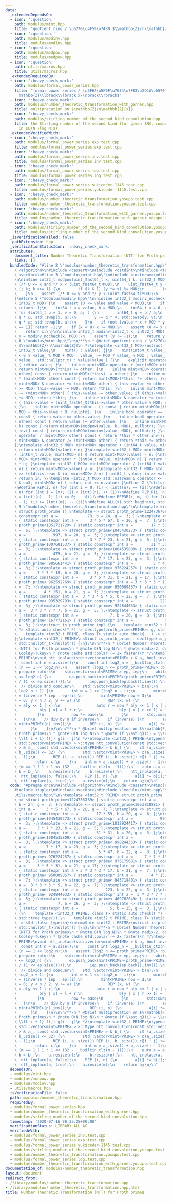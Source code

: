 ```yaml
---
data:
  _extendedDependsOn:
  - icon: ':question:'
    path: modulus/mint.hpp
    title: "quotient ring / \u5270\u4F59\u74B0 $\\mathbb{Z}/n\\mathbb{Z}$"
  - icon: ':question:'
    path: modulus/modinv.hpp
    title: modulus/modinv.hpp
  - icon: ':question:'
    path: modulus/modpow.hpp
    title: modulus/modpow.hpp
  - icon: ':question:'
    path: utils/macros.hpp
    title: utils/macros.hpp
  _extendedRequiredBy:
  - icon: ':heavy_check_mark:'
    path: modulus/formal_power_series.hpp
    title: "formal power series / \u5F62\u5F0F\u7684\u7F83\u7D1A\u6570\u74B0 $\\mathbb{Z}/n\\\
      mathbb{Z}\\lbrack\\lbrack x\\rbrack\\rbrack$"
  - icon: ':heavy_check_mark:'
    path: modulus/number_theoretic_transformation_with_garner.hpp
    title: multiprecation on $\mathbb{Z}/n\mathbb{Z}[x]$
  - icon: ':heavy_check_mark:'
    path: modulus/stirling_number_of_the_second_kind_convolution.hpp
    title: the Stirling number of the second kind (for given $N$, compute $S(N, \ast)$
      in $O(N \log N)$)
  _extendedVerifiedWith:
  - icon: ':heavy_check_mark:'
    path: modulus/formal_power_series.exp.test.cpp
    title: modulus/formal_power_series.exp.test.cpp
  - icon: ':heavy_check_mark:'
    path: modulus/formal_power_series.inv.test.cpp
    title: modulus/formal_power_series.inv.test.cpp
  - icon: ':heavy_check_mark:'
    path: modulus/formal_power_series.log.test.cpp
    title: modulus/formal_power_series.log.test.cpp
  - icon: ':heavy_check_mark:'
    path: modulus/formal_power_series.yukicoder-1145.test.cpp
    title: modulus/formal_power_series.yukicoder-1145.test.cpp
  - icon: ':heavy_check_mark:'
    path: modulus/number_theoretic_transformation.yosupo.test.cpp
    title: modulus/number_theoretic_transformation.yosupo.test.cpp
  - icon: ':heavy_check_mark:'
    path: modulus/number_theoretic_transformation_with_garner.yosupo.test.cpp
    title: modulus/number_theoretic_transformation_with_garner.yosupo.test.cpp
  - icon: ':heavy_check_mark:'
    path: modulus/stirling_number_of_the_second_kind_convolution.yosupo.test.cpp
    title: modulus/stirling_number_of_the_second_kind_convolution.yosupo.test.cpp
  _isVerificationFailed: false
  _pathExtension: hpp
  _verificationStatusIcon: ':heavy_check_mark:'
  attributes:
    document_title: Number Theoretic Transformation (NTT) for Proth primes
    links: []
  bundledCode: "#line 2 \"modulus/number_theoretic_transformation.hpp\"\n#include\
    \ <algorithm>\n#include <cassert>\n#include <cstdint>\n#include <tuple>\n#include\
    \ <vector>\n#line 3 \"modulus/mint.hpp\"\n#include <iostream>\n#line 4 \"modulus/modpow.hpp\"\
    \n\ninline int32_t modpow(uint_fast64_t x, uint64_t k, int32_t MOD) {\n    assert\
    \ (/* 0 <= x and */ x < (uint_fast64_t)MOD);\n    uint_fast64_t y = 1;\n    for\
    \ (; k; k >>= 1) {\n        if (k & 1) (y *= x) %= MOD;\n        (x *= x) %= MOD;\n\
    \    }\n    assert (/* 0 <= y and */ y < (uint_fast64_t)MOD);\n    return y;\n\
    }\n#line 5 \"modulus/modinv.hpp\"\n\ninline int32_t modinv_nocheck(int32_t value,\
    \ int32_t MOD) {\n    assert (0 <= value and value < MOD);\n    if (value == 0)\
    \ return -1;\n    int64_t a = value, b = MOD;\n    int64_t x = 0, y = 1;\n   \
    \ for (int64_t u = 1, v = 0; a; ) {\n        int64_t q = b / a;\n        x -=\
    \ q * u; std::swap(x, u);\n        y -= q * v; std::swap(y, v);\n        b -=\
    \ q * a; std::swap(b, a);\n    }\n    if (not (value * x + MOD * y == b and b\
    \ == 1)) return -1;\n    if (x < 0) x += MOD;\n    assert (0 <= x and x < MOD);\n\
    \    return x;\n}\n\ninline int32_t modinv(int32_t x, int32_t MOD) {\n    int32_t\
    \ y = modinv_nocheck(x, MOD);\n    assert (y != -1);\n    return y;\n}\n#line\
    \ 6 \"modulus/mint.hpp\"\n\n/**\n * @brief quotient ring / \u5270\u4F59\u74B0\
    \ $\\mathbb{Z}/n\\mathbb{Z}$\n */\ntemplate <int32_t MOD>\nstruct mint {\n   \
    \ int32_t value;\n    mint() : value() {}\n    mint(int64_t value_) : value(value_\
    \ < 0 ? value_ % MOD + MOD : value_ >= MOD ? value_ % MOD : value_) {}\n    mint(int32_t\
    \ value_, std::nullptr_t) : value(value_) {}\n    explicit operator bool() const\
    \ { return value; }\n    inline mint<MOD> operator + (mint<MOD> other) const {\
    \ return mint<MOD>(*this) += other; }\n    inline mint<MOD> operator - (mint<MOD>\
    \ other) const { return mint<MOD>(*this) -= other; }\n    inline mint<MOD> operator\
    \ * (mint<MOD> other) const { return mint<MOD>(*this) *= other; }\n    inline\
    \ mint<MOD> & operator += (mint<MOD> other) { this->value += other.value; if (this->value\
    \ >= MOD) this->value -= MOD; return *this; }\n    inline mint<MOD> & operator\
    \ -= (mint<MOD> other) { this->value -= other.value; if (this->value <    0) this->value\
    \ += MOD; return *this; }\n    inline mint<MOD> & operator *= (mint<MOD> other)\
    \ { this->value = (uint_fast64_t)this->value * other.value % MOD; return *this;\
    \ }\n    inline mint<MOD> operator - () const { return mint<MOD>(this->value ?\
    \ MOD - this->value : 0, nullptr); }\n    inline bool operator == (mint<MOD> other)\
    \ const { return value == other.value; }\n    inline bool operator != (mint<MOD>\
    \ other) const { return value != other.value; }\n    inline mint<MOD> pow(uint64_t\
    \ k) const { return mint<MOD>(modpow(value, k, MOD), nullptr); }\n    inline mint<MOD>\
    \ inv() const { return mint<MOD>(modinv(value, MOD), nullptr); }\n    inline mint<MOD>\
    \ operator / (mint<MOD> other) const { return *this * other.inv(); }\n    inline\
    \ mint<MOD> & operator /= (mint<MOD> other) { return *this *= other.inv(); }\n\
    };\ntemplate <int32_t MOD> mint<MOD> operator + (int64_t value, mint<MOD> n) {\
    \ return mint<MOD>(value) + n; }\ntemplate <int32_t MOD> mint<MOD> operator -\
    \ (int64_t value, mint<MOD> n) { return mint<MOD>(value) - n; }\ntemplate <int32_t\
    \ MOD> mint<MOD> operator * (int64_t value, mint<MOD> n) { return mint<MOD>(value)\
    \ * n; }\ntemplate <int32_t MOD> mint<MOD> operator / (int64_t value, mint<MOD>\
    \ n) { return mint<MOD>(value) / n; }\ntemplate <int32_t MOD> std::istream & operator\
    \ >> (std::istream & in, mint<MOD> & n) { int64_t value; in >> value; n = value;\
    \ return in; }\ntemplate <int32_t MOD> std::ostream & operator << (std::ostream\
    \ & out, mint<MOD> n) { return out << n.value; }\n#line 2 \"utils/macros.hpp\"\
    \n#define REP(i, n) for (int i = 0; (i) < (int)(n); ++ (i))\n#define REP3(i, m,\
    \ n) for (int i = (m); (i) < (int)(n); ++ (i))\n#define REP_R(i, n) for (int i\
    \ = (int)(n) - 1; (i) >= 0; -- (i))\n#define REP3R(i, m, n) for (int i = (int)(n)\
    \ - 1; (i) >= (int)(m); -- (i))\n#define ALL(x) std::begin(x), std::end(x)\n#line\
    \ 9 \"modulus/number_theoretic_transformation.hpp\"\n\ntemplate <int32_t PRIME>\
    \ struct proth_prime {};\ntemplate <> struct proth_prime<1224736769> { static\
    \ constexpr int a =             73, b = 24, g =  3; };\ntemplate <> struct proth_prime<1053818881>\
    \ { static constexpr int a =     3 * 5 * 67, b = 20, g =  7; };\ntemplate <> struct\
    \ proth_prime<1051721729> { static constexpr int a =        17 * 59, b = 20, g\
    \ =  6; };\ntemplate <> struct proth_prime<1045430273> { static constexpr int\
    \ a =            997, b = 20, g =  3; };\ntemplate <> struct proth_prime<1012924417>\
    \ { static constexpr int a =     3 * 7 * 23, b = 21, g =  5; };\ntemplate <> struct\
    \ proth_prime<1007681537> { static constexpr int a =        31 * 31, b = 20, g\
    \ =  3; };\ntemplate <> struct proth_prime<1004535809> { static constexpr int\
    \ a =            479, b = 21, g =  3; };\ntemplate <> struct proth_prime< 998244353>\
    \ { static constexpr int a =         7 * 17, b = 23, g =  3; };\ntemplate <> struct\
    \ proth_prime< 985661441> { static constexpr int a =         5 * 47, b = 22, g\
    \ =  3; };\ntemplate <> struct proth_prime< 976224257> { static constexpr int\
    \ a =     7 * 7 * 19, b = 20, g =  3; };\ntemplate <> struct proth_prime< 975175681>\
    \ { static constexpr int a =     3 * 5 * 31, b = 21, g = 17; };\ntemplate <> struct\
    \ proth_prime< 962592769> { static constexpr int a = 3 * 3 * 3 * 17, b = 21, g\
    \ =  7; };\ntemplate <> struct proth_prime< 950009857> { static constexpr int\
    \ a =        4 * 151, b = 21, g =  7; };\ntemplate <> struct proth_prime< 943718401>\
    \ { static constexpr int a =  3 * 3 * 5 * 5, b = 22, g =  7; };\ntemplate <> struct\
    \ proth_prime< 935329793> { static constexpr int a =            223, b = 22, g\
    \ =  3; };\ntemplate <> struct proth_prime< 924844033> { static constexpr int\
    \ a =  3 * 3 * 7 * 7, b = 21, g =  5; };\ntemplate <> struct proth_prime< 469762049>\
    \ { static constexpr int a =              7, b = 26, g =  3; };\ntemplate <> struct\
    \ proth_prime< 167772161> { static constexpr int a =              5, b = 25, g\
    \ =  3; };\n\nstruct is_proth_prime_impl {\n    template <int32_t PRIME, class\
    \ T> static auto check(T *) -> decltype(proth_prime<PRIME>::g, std::true_type());\n\
    \    template <int32_t PRIME, class T> static auto check(...) -> std::false_type;\n\
    };\ntemplate <int32_t PRIME>\nstruct is_proth_prime : decltype(is_proth_prime_impl::check<PRIME,\
    \ std::nullptr_t>(nullptr)) {\n};\n\n/**\n * @brief Number Theoretic Transformation\
    \ (NTT) for Proth primes\n * @note O(N log N)\n * @note radix-2, decimation-in-frequency,\
    \ Cooley-Tukey\n * @note cache std::polar (~ 2x faster)\n */\ntemplate <int32_t\
    \ PRIME>\nvoid ntt_inplace(std::vector<mint<PRIME> > & a, bool inverse) {\n  \
    \  const int n = a.size();\n    const int log2_n = __builtin_ctz(n);\n    assert\
    \ (n == 1 << log2_n);\n    assert (log2_n <= proth_prime<PRIME>::b);\n\n    //\
    \ prepare rotors\n    std::vector<mint<PRIME> > ep, iep;\n    while ((int)ep.size()\
    \ <= log2_n) {\n        ep.push_back(mint<PRIME>(proth_prime<PRIME>::g).pow(mint<PRIME>(-1).value\
    \ / (1 << ep.size())));\n        iep.push_back(ep.back().inv());\n    }\n\n  \
    \  // divide and conquer\n    std::vector<mint<PRIME> > b(n);\n    REP3 (i, 1,\
    \ log2_n + 1) {\n        int w = 1 << (log2_n - i);\n        mint<PRIME> base\
    \ = (inverse ? iep : ep)[i];\n        mint<PRIME> now = 1;\n        for (int y\
    \ = 0; y < n / 2; y += w) {\n            REP (x, w) {\n                auto l\
    \ = a[y << 1 | x];\n                auto r = now * a[y << 1 | x | w];\n      \
    \          b[y | x] = l + r;\n                b[y | x | n >> 1] = l - r;\n   \
    \         }\n            now *= base;\n        }\n        std::swap(a, b);\n \
    \   }\n\n    // div by n if inverse\n    if (inverse) {\n        auto n_inv =\
    \ mint<PRIME>(n).inv();\n        REP (i, n) {\n            a[i] *= n_inv;\n  \
    \      }\n    }\n}\n\n/**\n * @brief multiprecation on $\\mathbb{F}_p[x]$ for\
    \ Proth primes\n * @note O(N log N)\n * @note (f \\ast g)(i) = \\sum_{0 \\le j\
    \ \\lt i + 1} f(j) g(i - j)\n */\ntemplate <int32_t PRIME>\ntypename std::enable_if<is_proth_prime<PRIME>::value,\
    \ std::vector<mint<PRIME> > >::type ntt_convolution(const std::vector<mint<PRIME>\
    \ > & a_, const std::vector<mint<PRIME> > & b_) {\n    if (a_.size() <= 32 or\
    \ b_.size() <= 32) {\n        std::vector<mint<PRIME> > c(a_.size() + b_.size()\
    \ - 1);\n        REP (i, a_.size()) REP (j, b_.size()) c[i + j] += a_[i] * b_[j];\n\
    \        return c;\n    }\n    int m = a_.size() + b_.size() - 1;\n    int n =\
    \ (m == 1 ? 1 : 1 << (32 - __builtin_clz(m - 1)));\n    auto a = a_;\n    auto\
    \ b = b_;\n    a.resize(n);\n    b.resize(n);\n    ntt_inplace(a, false);\n  \
    \  ntt_inplace(b, false);\n    REP (i, n) {\n        a[i] *= b[i];\n    }\n  \
    \  ntt_inplace(a, true);\n    a.resize(m);\n    return a;\n}\n"
  code: "#pragma once\n#include <algorithm>\n#include <cassert>\n#include <cstdint>\n\
    #include <tuple>\n#include <vector>\n#include \"modulus/mint.hpp\"\n#include \"\
    utils/macros.hpp\"\n\ntemplate <int32_t PRIME> struct proth_prime {};\ntemplate\
    \ <> struct proth_prime<1224736769> { static constexpr int a =             73,\
    \ b = 24, g =  3; };\ntemplate <> struct proth_prime<1053818881> { static constexpr\
    \ int a =     3 * 5 * 67, b = 20, g =  7; };\ntemplate <> struct proth_prime<1051721729>\
    \ { static constexpr int a =        17 * 59, b = 20, g =  6; };\ntemplate <> struct\
    \ proth_prime<1045430273> { static constexpr int a =            997, b = 20, g\
    \ =  3; };\ntemplate <> struct proth_prime<1012924417> { static constexpr int\
    \ a =     3 * 7 * 23, b = 21, g =  5; };\ntemplate <> struct proth_prime<1007681537>\
    \ { static constexpr int a =        31 * 31, b = 20, g =  3; };\ntemplate <> struct\
    \ proth_prime<1004535809> { static constexpr int a =            479, b = 21, g\
    \ =  3; };\ntemplate <> struct proth_prime< 998244353> { static constexpr int\
    \ a =         7 * 17, b = 23, g =  3; };\ntemplate <> struct proth_prime< 985661441>\
    \ { static constexpr int a =         5 * 47, b = 22, g =  3; };\ntemplate <> struct\
    \ proth_prime< 976224257> { static constexpr int a =     7 * 7 * 19, b = 20, g\
    \ =  3; };\ntemplate <> struct proth_prime< 975175681> { static constexpr int\
    \ a =     3 * 5 * 31, b = 21, g = 17; };\ntemplate <> struct proth_prime< 962592769>\
    \ { static constexpr int a = 3 * 3 * 3 * 17, b = 21, g =  7; };\ntemplate <> struct\
    \ proth_prime< 950009857> { static constexpr int a =        4 * 151, b = 21, g\
    \ =  7; };\ntemplate <> struct proth_prime< 943718401> { static constexpr int\
    \ a =  3 * 3 * 5 * 5, b = 22, g =  7; };\ntemplate <> struct proth_prime< 935329793>\
    \ { static constexpr int a =            223, b = 22, g =  3; };\ntemplate <> struct\
    \ proth_prime< 924844033> { static constexpr int a =  3 * 3 * 7 * 7, b = 21, g\
    \ =  5; };\ntemplate <> struct proth_prime< 469762049> { static constexpr int\
    \ a =              7, b = 26, g =  3; };\ntemplate <> struct proth_prime< 167772161>\
    \ { static constexpr int a =              5, b = 25, g =  3; };\n\nstruct is_proth_prime_impl\
    \ {\n    template <int32_t PRIME, class T> static auto check(T *) -> decltype(proth_prime<PRIME>::g,\
    \ std::true_type());\n    template <int32_t PRIME, class T> static auto check(...)\
    \ -> std::false_type;\n};\ntemplate <int32_t PRIME>\nstruct is_proth_prime : decltype(is_proth_prime_impl::check<PRIME,\
    \ std::nullptr_t>(nullptr)) {\n};\n\n/**\n * @brief Number Theoretic Transformation\
    \ (NTT) for Proth primes\n * @note O(N log N)\n * @note radix-2, decimation-in-frequency,\
    \ Cooley-Tukey\n * @note cache std::polar (~ 2x faster)\n */\ntemplate <int32_t\
    \ PRIME>\nvoid ntt_inplace(std::vector<mint<PRIME> > & a, bool inverse) {\n  \
    \  const int n = a.size();\n    const int log2_n = __builtin_ctz(n);\n    assert\
    \ (n == 1 << log2_n);\n    assert (log2_n <= proth_prime<PRIME>::b);\n\n    //\
    \ prepare rotors\n    std::vector<mint<PRIME> > ep, iep;\n    while ((int)ep.size()\
    \ <= log2_n) {\n        ep.push_back(mint<PRIME>(proth_prime<PRIME>::g).pow(mint<PRIME>(-1).value\
    \ / (1 << ep.size())));\n        iep.push_back(ep.back().inv());\n    }\n\n  \
    \  // divide and conquer\n    std::vector<mint<PRIME> > b(n);\n    REP3 (i, 1,\
    \ log2_n + 1) {\n        int w = 1 << (log2_n - i);\n        mint<PRIME> base\
    \ = (inverse ? iep : ep)[i];\n        mint<PRIME> now = 1;\n        for (int y\
    \ = 0; y < n / 2; y += w) {\n            REP (x, w) {\n                auto l\
    \ = a[y << 1 | x];\n                auto r = now * a[y << 1 | x | w];\n      \
    \          b[y | x] = l + r;\n                b[y | x | n >> 1] = l - r;\n   \
    \         }\n            now *= base;\n        }\n        std::swap(a, b);\n \
    \   }\n\n    // div by n if inverse\n    if (inverse) {\n        auto n_inv =\
    \ mint<PRIME>(n).inv();\n        REP (i, n) {\n            a[i] *= n_inv;\n  \
    \      }\n    }\n}\n\n/**\n * @brief multiprecation on $\\mathbb{F}_p[x]$ for\
    \ Proth primes\n * @note O(N log N)\n * @note (f \\ast g)(i) = \\sum_{0 \\le j\
    \ \\lt i + 1} f(j) g(i - j)\n */\ntemplate <int32_t PRIME>\ntypename std::enable_if<is_proth_prime<PRIME>::value,\
    \ std::vector<mint<PRIME> > >::type ntt_convolution(const std::vector<mint<PRIME>\
    \ > & a_, const std::vector<mint<PRIME> > & b_) {\n    if (a_.size() <= 32 or\
    \ b_.size() <= 32) {\n        std::vector<mint<PRIME> > c(a_.size() + b_.size()\
    \ - 1);\n        REP (i, a_.size()) REP (j, b_.size()) c[i + j] += a_[i] * b_[j];\n\
    \        return c;\n    }\n    int m = a_.size() + b_.size() - 1;\n    int n =\
    \ (m == 1 ? 1 : 1 << (32 - __builtin_clz(m - 1)));\n    auto a = a_;\n    auto\
    \ b = b_;\n    a.resize(n);\n    b.resize(n);\n    ntt_inplace(a, false);\n  \
    \  ntt_inplace(b, false);\n    REP (i, n) {\n        a[i] *= b[i];\n    }\n  \
    \  ntt_inplace(a, true);\n    a.resize(m);\n    return a;\n}\n"
  dependsOn:
  - modulus/mint.hpp
  - modulus/modpow.hpp
  - modulus/modinv.hpp
  - utils/macros.hpp
  isVerificationFile: false
  path: modulus/number_theoretic_transformation.hpp
  requiredBy:
  - modulus/formal_power_series.hpp
  - modulus/number_theoretic_transformation_with_garner.hpp
  - modulus/stirling_number_of_the_second_kind_convolution.hpp
  timestamp: '2020-07-16 00:35:25+09:00'
  verificationStatus: LIBRARY_ALL_AC
  verifiedWith:
  - modulus/formal_power_series.inv.test.cpp
  - modulus/formal_power_series.exp.test.cpp
  - modulus/formal_power_series.yukicoder-1145.test.cpp
  - modulus/stirling_number_of_the_second_kind_convolution.yosupo.test.cpp
  - modulus/number_theoretic_transformation.yosupo.test.cpp
  - modulus/formal_power_series.log.test.cpp
  - modulus/number_theoretic_transformation_with_garner.yosupo.test.cpp
documentation_of: modulus/number_theoretic_transformation.hpp
layout: document
redirect_from:
- /library/modulus/number_theoretic_transformation.hpp
- /library/modulus/number_theoretic_transformation.hpp.html
title: Number Theoretic Transformation (NTT) for Proth primes
---
```

